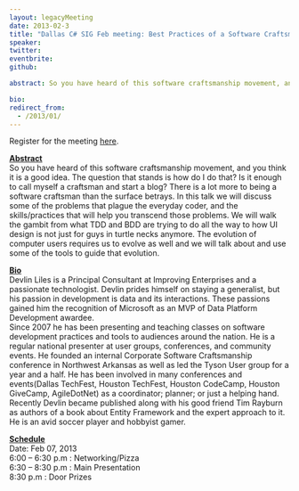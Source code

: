 ```yaml
---
layout: legacyMeeting
date: 2013-02-3
title: "Dallas C# SIG Feb meeting: Best Practices of a Software Craftsmen – Skills that took years to learn to need"
speaker:
twitter:
eventbrite:
github:

abstract: So you have heard of this software craftsmanship movement, and you think it is a good idea. The question that stands is how do I do that? Is it enough to call myself a craftsman and start a blog? There is a lot more to being a software craftsman than the surface betrays. In this talk we will discuss some of the problems that plague the everyday coder, and the skills/practices that will help you transcend those problems. We will walk the gambit from what TDD and BDD are trying to do all the way to how UI design is not just for guys in turtle necks anymore. The evolution of computer users requires us to evolve as well and we will talk about and use some of the tools to guide that evolution.

bio:
redirect_from:
  - /2013/01/
---
```


<p>Register for the meeting <a href="https://www.eventbrite.com/event/5147201418">here</a>.</p>
<p><strong><span style="text-decoration: underline;">Abstract</span></strong><br />
So you have heard of this software craftsmanship movement, and you think it is a good idea. The question that stands is how do I do that? Is it enough to call myself a craftsman and start a blog? There is a lot more to being a software craftsman than the surface betrays. In this talk we will discuss some of the problems that plague the everyday coder, and the skills/practices that will help you transcend those problems. We will walk the gambit from what TDD and BDD are trying to do all the way to how UI design is not just for guys in turtle necks anymore. The evolution of computer users requires us to evolve as well and we will talk about and use some of the tools to guide that evolution.</p>
<p><strong><span style="text-decoration: underline;">Bio</span></strong><br />
Devlin Liles is a Principal Consultant at Improving Enterprises and a passionate technologist. Devlin prides himself on staying a generalist, but his passion in development is data and its interactions. These passions gained him the recognition of Microsoft as an MVP of Data Platform Development awardee.<br />
Since 2007 he has been presenting and teaching classes on software development practices and tools to audiences around the nation. He is a regular national presenter at user groups, conferences, and community events. He founded an internal Corporate Software Craftsmanship conference in Northwest Arkansas as well as led the Tyson User group for a year and a half. He has been involved in many conferences and events(Dallas TechFest, Houston TechFest, Houston CodeCamp, Houston GiveCamp, AgileDotNet) as a coordinator; planner; or just a helping hand.<br />
Recently Devlin became published along with his good friend Tim Rayburn as authors of a book about Entity Framework and the expert approach to it.<br />
He is an avid soccer player and hobbyist gamer.</p>
<p><strong><span style="text-decoration: underline;">Schedule</span></strong><br />
Date: Feb 07, 2013<br />
6:00 &#8211; 6:30 p.m : Networking/Pizza<br />
6:30 &#8211; 8:30 p.m : Main Presentation<br />
8:30 p.m : Door Prizes</p>

